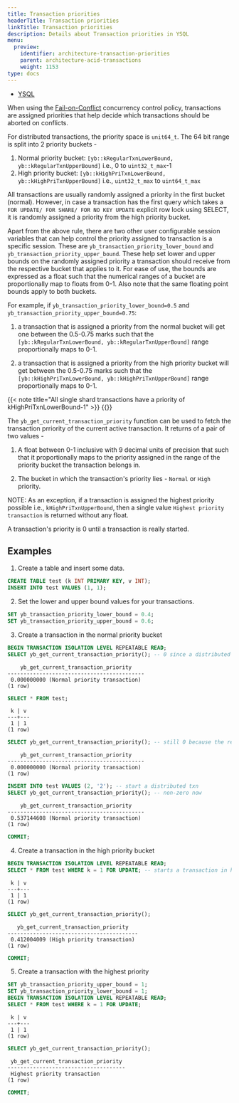 ```yaml
---
title: Transaction priorities
headerTitle: Transaction priorities
linkTitle: Transaction priorities
description: Details about Transaction priorities in YSQL
menu:
  preview:
    identifier: architecture-transaction-priorities
    parent: architecture-acid-transactions
    weight: 1153
type: docs
---
```


<ul class="nav nav-tabs-alt nav-tabs-yb">

  <li >
    <a href="../transaction-priorities/" class="nav-link active">
      <i class="icon-postgres" aria-hidden="true"></i>
      YSQL
    </a>
  </li>

</ul>

When using the [Fail-on-Conflict](../concurrency-control/#fail-on-conflict) concurrency control policy, transactions are assigned priorities that help decide which transactions should be aborted on conflicts.

For distributed transactions, the priority space is `unit64_t`. The 64 bit range is split into 2 priority buckets -

1. Normal priority bucket: `[yb::kRegularTxnLowerBound, yb::kRegularTxnUpperBound]` i.e., 0 to  `uint32_t_max`-1
2. High priority bucket: `[yb::kHighPriTxnLowerBound, yb::kHighPriTxnUpperBound]` i.e., `uint32_t_max` to `uint64_t_max`

All transactions are usually randomly assigned a priority in the first bucket (normal). However, in case a transaction has the first query which takes a `FOR UPDATE/ FOR SHARE/ FOR NO KEY UPDATE` explicit row lock using SELECT, it is randomly assigned a priority from the high priority bucket.

Apart from the above rule, there are two other user configurable session variables that can help control the priority assigned to transaction is a specific session. These are `yb_transaction_priority_lower_bound` and `yb_transaction_priority_upper_bound`. These help set lower and upper bounds on the randomly assigned priority a transaction should receive from the respective bucket that applies to it. For ease of use, the bounds are expressed as a float such that the numerical ranges of a bucket are proportionally map to floats from 0-1. Also note that the same floating point bounds apply to both buckets.

For example, if `yb_transaction_priority_lower_bound=0.5` and `yb_transaction_priority_upper_bound=0.75`:

1. a transaction that is assigned a priority from the normal bucket will get one between the 0.5-0.75 marks such that the `[yb::kRegularTxnLowerBound, yb::kRegularTxnUpperBound]` range proportionally maps to 0-1.

2. a transaction that is assigned a priority from the high priority bucket will get between the 0.5-0.75 marks such that the `[yb::kHighPriTxnLowerBound, yb::kHighPriTxnUpperBound]` range proportionally maps to 0-1.

{{< note title="All single shard transactions have a priority of kHighPriTxnLowerBound-1" >}}
{{</note >}}

The `yb_get_current_transaction_priority` function can be used to fetch the transaction prriority of the current active transaction. It returns of a pair of two values -

1. A float between 0-1 inclusive with 9 decimal units of precision that such that it proportionally maps to the priority assigned in the range of the priority bucket the transaction belongs in.

2. The bucket in which the transaction's priority lies - `Normal` or `High` priority.

NOTE: As an exception, if a transaction is assigned the highest priority possible i.e., `kHighPriTxnUpperBound`, then a single value `Highest priority transaction` is returned without any float.

A transaction's priority is 0 until a transaction is really started.

## Examples

1. Create a table and insert some data.
```sql
CREATE TABLE test (k INT PRIMARY KEY, v INT);
INSERT INTO test VALUES (1, 1);
```

2. Set the lower and upper bound values for your transactions.

```sql
SET yb_transaction_priority_lower_bound = 0.4;
SET yb_transaction_priority_upper_bound = 0.6;
```

3. Create a transaction in the normal priority bucket

```sql
BEGIN TRANSACTION ISOLATION LEVEL REPEATABLE READ;
SELECT yb_get_current_transaction_priority(); -- 0 since a distributed transaction hasn't started
```

```output
    yb_get_current_transaction_priority
-------------------------------------------
 0.000000000 (Normal priority transaction)
(1 row)
```

```sql
SELECT * FROM test;
```

```output
 k | v
---+---
 1 | 1
(1 row)
```

```sql
SELECT yb_get_current_transaction_priority(); -- still 0 because the read-only operation above doesn't really start a distributed transaction
```

```output
    yb_get_current_transaction_priority
-------------------------------------------
 0.000000000 (Normal priority transaction)
(1 row)
```

```sql
INSERT INTO test VALUES (2, '2'); -- start a distributed txn
SELECT yb_get_current_transaction_priority(); -- non-zero now
```

```output
    yb_get_current_transaction_priority
-------------------------------------------
 0.537144608 (Normal priority transaction)
(1 row)
```

```sql
COMMIT;
```

4. Create a transaction in the high priority bucket

```sql
BEGIN TRANSACTION ISOLATION LEVEL REPEATABLE READ;
SELECT * FROM test WHERE k = 1 FOR UPDATE; -- starts a transaction in high priority bucket
```

```output
 k | v
---+---
 1 | 1
(1 row)
```

```sql
SELECT yb_get_current_transaction_priority();
```

```output
   yb_get_current_transaction_priority
-----------------------------------------
 0.412004009 (High priority transaction)
(1 row)
```

```sql
COMMIT;
```

5. Create a transaction with the highest priority

```sql
SET yb_transaction_priority_upper_bound = 1;
SET yb_transaction_priority_lower_bound = 1;
BEGIN TRANSACTION ISOLATION LEVEL REPEATABLE READ;
SELECT * FROM test WHERE k = 1 FOR UPDATE;
```

```output
 k | v
---+---
 1 | 1
(1 row)
```

```sql
SELECT yb_get_current_transaction_priority();
```

```output
 yb_get_current_transaction_priority
-------------------------------------
 Highest priority transaction
(1 row)
```

```sql
COMMIT;
```
